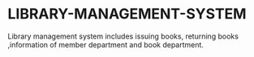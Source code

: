 # LIBRARY-MANAGEMENT-SYSTEM
Library management system includes issuing books, returning books ,information of member department and book department.
